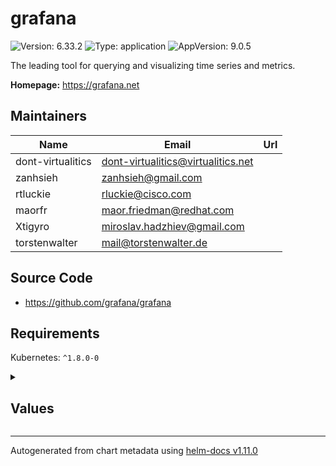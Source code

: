 # grafana

![Version: 6.33.2](https://img.shields.io/badge/Version-6.33.2-informational?style=flat-square) ![Type: application](https://img.shields.io/badge/Type-application-informational?style=flat-square) ![AppVersion: 9.0.5](https://img.shields.io/badge/AppVersion-9.0.5-informational?style=flat-square)

The leading tool for querying and visualizing time series and metrics.

**Homepage:** <https://grafana.net>

## Maintainers

| Name | Email | Url |
| ---- | ------ | --- |
| dont-virtualitics | <dont-virtualitics@virtualitics.net> |  |
| zanhsieh | <zanhsieh@gmail.com> |  |
| rtluckie | <rluckie@cisco.com> |  |
| maorfr | <maor.friedman@redhat.com> |  |
| Xtigyro | <miroslav.hadzhiev@gmail.com> |  |
| torstenwalter | <mail@torstenwalter.de> |  |

## Source Code

* <https://github.com/grafana/grafana>

## Requirements

Kubernetes: `^1.8.0-0`

<details markdown="1">
<summary><h2 id="requirements">Values</h2></summary>
## Values

| Key | Type | Default | Description |
|-----|------|---------|-------------|
| "grafana.ini".analytics.check_for_updates | bool | `true` |  |
| "grafana.ini".grafana_net.url | string | `"https://grafana.net"` |  |
| "grafana.ini".log.mode | string | `"console"` |  |
| "grafana.ini".paths.data | string | `"/var/lib/grafana/"` |  |
| "grafana.ini".paths.logs | string | `"/var/log/grafana"` |  |
| "grafana.ini".paths.plugins | string | `"/var/lib/grafana/plugins"` |  |
| "grafana.ini".paths.provisioning | string | `"/etc/grafana/provisioning"` |  |
| "grafana.ini".server.domain | string | `"{{ if (and .Values.ingress.enabled .Values.ingress.hosts) }}{{ .Values.ingress.hosts | first }}{{ end }}"` |  |
| admin.existingSecret | string | `""` |  |
| admin.passwordKey | string | `"admin-password"` |  |
| admin.userKey | string | `"admin-user"` |  |
| adminUser | string | `"admin"` |  |
| affinity | object | `{}` |  |
| autoscaling.enabled | bool | `false` |  |
| containerSecurityContext | object | `{}` |  |
| createConfigmap | bool | `true` |  |
| dashboardProviders | object | `{}` |  |
| dashboards | object | `{}` |  |
| dashboardsConfigMaps | object | `{}` |  |
| datasources | object | `{}` |  |
| deploymentStrategy.type | string | `"RollingUpdate"` |  |
| downloadDashboards.env | object | `{}` |  |
| downloadDashboards.envFromSecret | string | `""` |  |
| downloadDashboards.resources | object | `{}` |  |
| downloadDashboardsImage.pullPolicy | string | `"IfNotPresent"` |  |
| downloadDashboardsImage.repository | string | `"curlimages/curl"` |  |
| downloadDashboardsImage.sha | string | `""` |  |
| downloadDashboardsImage.tag | string | `"7.73.0"` |  |
| enableKubeBackwardCompatibility | bool | `false` |  |
| enableServiceLinks | bool | `true` |  |
| env | object | `{}` |  |
| envFromConfigMaps | list | `[]` |  |
| envFromSecret | string | `""` |  |
| envFromSecrets | list | `[]` |  |
| envRenderSecret | object | `{}` |  |
| envValueFrom | object | `{}` |  |
| extraConfigmapMounts | list | `[]` |  |
| extraContainerVolumes | list | `[]` |  |
| extraContainers | string | `""` |  |
| extraEmptyDirMounts | list | `[]` |  |
| extraExposePorts | list | `[]` |  |
| extraInitContainers | list | `[]` |  |
| extraLabels | object | `{}` |  |
| extraObjects | list | `[]` |  |
| extraSecretMounts | list | `[]` |  |
| extraVolumeMounts | list | `[]` |  |
| headlessService | bool | `false` |  |
| hostAliases | list | `[]` |  |
| image.pullPolicy | string | `"IfNotPresent"` |  |
| image.repository | string | `"grafana/grafana"` |  |
| image.sha | string | `""` |  |
| image.tag | string | `""` |  |
| imageRenderer.affinity | object | `{}` |  |
| imageRenderer.enabled | bool | `false` |  |
| imageRenderer.env.HTTP_HOST | string | `"0.0.0.0"` |  |
| imageRenderer.grafanaProtocol | string | `"http"` |  |
| imageRenderer.grafanaSubPath | string | `""` |  |
| imageRenderer.hostAliases | list | `[]` |  |
| imageRenderer.image.pullPolicy | string | `"Always"` |  |
| imageRenderer.image.repository | string | `"grafana/grafana-image-renderer"` |  |
| imageRenderer.image.sha | string | `""` |  |
| imageRenderer.image.tag | string | `"latest"` |  |
| imageRenderer.networkPolicy.limitEgress | bool | `false` |  |
| imageRenderer.networkPolicy.limitIngress | bool | `true` |  |
| imageRenderer.nodeSelector | object | `{}` |  |
| imageRenderer.podPortName | string | `"http"` |  |
| imageRenderer.priorityClassName | string | `""` |  |
| imageRenderer.replicas | int | `1` |  |
| imageRenderer.resources | object | `{}` |  |
| imageRenderer.revisionHistoryLimit | int | `10` |  |
| imageRenderer.securityContext | object | `{}` |  |
| imageRenderer.service.appProtocol | string | `""` |  |
| imageRenderer.service.enabled | bool | `true` |  |
| imageRenderer.service.port | int | `8081` |  |
| imageRenderer.service.portName | string | `"http"` |  |
| imageRenderer.service.targetPort | int | `8081` |  |
| imageRenderer.serviceAccountName | string | `""` |  |
| imageRenderer.tolerations | list | `[]` |  |
| ingress.annotations | object | `{}` |  |
| ingress.enabled | bool | `false` |  |
| ingress.extraPaths | list | `[]` |  |
| ingress.hosts[0] | string | `"chart-example.local"` |  |
| ingress.labels | object | `{}` |  |
| ingress.path | string | `"/"` |  |
| ingress.pathType | string | `"Prefix"` |  |
| ingress.tls | list | `[]` |  |
| initChownData.enabled | bool | `true` |  |
| initChownData.image.pullPolicy | string | `"IfNotPresent"` |  |
| initChownData.image.repository | string | `"busybox"` |  |
| initChownData.image.sha | string | `""` |  |
| initChownData.image.tag | string | `"1.31.1"` |  |
| initChownData.resources | object | `{}` |  |
| ldap.config | string | `""` |  |
| ldap.enabled | bool | `false` |  |
| ldap.existingSecret | string | `""` |  |
| lifecycleHooks | object | `{}` |  |
| livenessProbe.failureThreshold | int | `10` |  |
| livenessProbe.httpGet.path | string | `"/api/health"` |  |
| livenessProbe.httpGet.port | int | `3000` |  |
| livenessProbe.initialDelaySeconds | int | `60` |  |
| livenessProbe.timeoutSeconds | int | `30` |  |
| namespaceOverride | string | `""` |  |
| networkPolicy.allowExternal | bool | `true` |  |
| networkPolicy.egress.enabled | bool | `false` |  |
| networkPolicy.egress.ports | list | `[]` |  |
| networkPolicy.enabled | bool | `false` |  |
| networkPolicy.explicitNamespacesSelector | object | `{}` |  |
| networkPolicy.ingress | bool | `true` |  |
| nodeSelector | object | `{}` |  |
| notifiers | object | `{}` |  |
| persistence.accessModes[0] | string | `"ReadWriteOnce"` |  |
| persistence.enabled | bool | `false` |  |
| persistence.finalizers[0] | string | `"kubernetes.io/pvc-protection"` |  |
| persistence.inMemory.enabled | bool | `false` |  |
| persistence.size | string | `"10Gi"` |  |
| persistence.type | string | `"pvc"` |  |
| plugins | list | `[]` |  |
| podDisruptionBudget | object | `{}` |  |
| podPortName | string | `"grafana"` |  |
| rbac.create | bool | `true` |  |
| rbac.extraClusterRoleRules | list | `[]` |  |
| rbac.extraRoleRules | list | `[]` |  |
| rbac.namespaced | bool | `false` |  |
| rbac.pspEnabled | bool | `true` |  |
| rbac.pspUseAppArmor | bool | `true` |  |
| readinessProbe.httpGet.path | string | `"/api/health"` |  |
| readinessProbe.httpGet.port | int | `3000` |  |
| replicas | int | `1` |  |
| resources | object | `{}` |  |
| revisionHistoryLimit | int | `10` |  |
| securityContext.fsGroup | int | `472` |  |
| securityContext.runAsGroup | int | `472` |  |
| securityContext.runAsUser | int | `472` |  |
| service.annotations | object | `{}` |  |
| service.appProtocol | string | `""` |  |
| service.enabled | bool | `true` |  |
| service.labels | object | `{}` |  |
| service.port | int | `80` |  |
| service.portName | string | `"service"` |  |
| service.targetPort | int | `3000` |  |
| service.type | string | `"ClusterIP"` |  |
| serviceAccount.autoMount | bool | `true` |  |
| serviceAccount.create | bool | `true` |  |
| serviceAccount.name | string | `nil` |  |
| serviceAccount.nameTest | string | `nil` |  |
| serviceMonitor.enabled | bool | `false` |  |
| serviceMonitor.interval | string | `"1m"` |  |
| serviceMonitor.labels | object | `{}` |  |
| serviceMonitor.path | string | `"/metrics"` |  |
| serviceMonitor.relabelings | list | `[]` |  |
| serviceMonitor.scheme | string | `"http"` |  |
| serviceMonitor.scrapeTimeout | string | `"30s"` |  |
| serviceMonitor.tlsConfig | object | `{}` |  |
| sidecar.dashboards.SCProvider | bool | `true` |  |
| sidecar.dashboards.defaultFolderName | string | `nil` |  |
| sidecar.dashboards.enabled | bool | `false` |  |
| sidecar.dashboards.env | object | `{}` |  |
| sidecar.dashboards.extraMounts | list | `[]` |  |
| sidecar.dashboards.folder | string | `"/tmp/dashboards"` |  |
| sidecar.dashboards.folderAnnotation | string | `nil` |  |
| sidecar.dashboards.label | string | `"grafana_dashboard"` |  |
| sidecar.dashboards.labelValue | string | `""` |  |
| sidecar.dashboards.provider.allowUiUpdates | bool | `false` |  |
| sidecar.dashboards.provider.disableDelete | bool | `false` |  |
| sidecar.dashboards.provider.folder | string | `""` |  |
| sidecar.dashboards.provider.foldersFromFilesStructure | bool | `false` |  |
| sidecar.dashboards.provider.name | string | `"sidecarProvider"` |  |
| sidecar.dashboards.provider.orgid | int | `1` |  |
| sidecar.dashboards.provider.type | string | `"file"` |  |
| sidecar.dashboards.resource | string | `"both"` |  |
| sidecar.dashboards.script | string | `nil` |  |
| sidecar.dashboards.searchNamespace | string | `nil` |  |
| sidecar.dashboards.sizeLimit | object | `{}` |  |
| sidecar.dashboards.watchMethod | string | `"WATCH"` |  |
| sidecar.datasources.enabled | bool | `false` |  |
| sidecar.datasources.initDatasources | bool | `false` |  |
| sidecar.datasources.label | string | `"grafana_datasource"` |  |
| sidecar.datasources.labelValue | string | `""` |  |
| sidecar.datasources.reloadURL | string | `"http://localhost:3000/api/admin/provisioning/datasources/reload"` |  |
| sidecar.datasources.resource | string | `"both"` |  |
| sidecar.datasources.searchNamespace | string | `nil` |  |
| sidecar.datasources.sizeLimit | object | `{}` |  |
| sidecar.datasources.skipReload | bool | `false` |  |
| sidecar.datasources.watchMethod | string | `"WATCH"` |  |
| sidecar.enableUniqueFilenames | bool | `false` |  |
| sidecar.image.repository | string | `"quay.io/kiwigrid/k8s-sidecar"` |  |
| sidecar.image.sha | string | `""` |  |
| sidecar.image.tag | string | `"1.19.2"` |  |
| sidecar.imagePullPolicy | string | `"IfNotPresent"` |  |
| sidecar.livenessProbe | object | `{}` |  |
| sidecar.logLevel | string | `"INFO"` |  |
| sidecar.notifiers.enabled | bool | `false` |  |
| sidecar.notifiers.label | string | `"grafana_notifier"` |  |
| sidecar.notifiers.resource | string | `"both"` |  |
| sidecar.notifiers.searchNamespace | string | `nil` |  |
| sidecar.notifiers.sizeLimit | object | `{}` |  |
| sidecar.plugins.enabled | bool | `false` |  |
| sidecar.plugins.initPlugins | bool | `false` |  |
| sidecar.plugins.label | string | `"grafana_plugin"` |  |
| sidecar.plugins.labelValue | string | `""` |  |
| sidecar.plugins.reloadURL | string | `"http://localhost:3000/api/admin/provisioning/plugins/reload"` |  |
| sidecar.plugins.resource | string | `"both"` |  |
| sidecar.plugins.searchNamespace | string | `nil` |  |
| sidecar.plugins.sizeLimit | object | `{}` |  |
| sidecar.plugins.skipReload | bool | `false` |  |
| sidecar.plugins.watchMethod | string | `"WATCH"` |  |
| sidecar.readinessProbe | object | `{}` |  |
| sidecar.resources | object | `{}` |  |
| sidecar.securityContext | object | `{}` |  |
| smtp.existingSecret | string | `""` |  |
| smtp.passwordKey | string | `"password"` |  |
| smtp.userKey | string | `"user"` |  |
| testFramework.enabled | bool | `true` |  |
| testFramework.image | string | `"bats/bats"` |  |
| testFramework.imagePullPolicy | string | `"IfNotPresent"` |  |
| testFramework.securityContext | object | `{}` |  |
| testFramework.tag | string | `"v1.4.1"` |  |
| tolerations | list | `[]` |  |
| useStatefulSet | bool | `false` |  |
</details>

----------------------------------------------
Autogenerated from chart metadata using [helm-docs v1.11.0](https://github.com/norwoodj/helm-docs/releases/v1.11.0)
